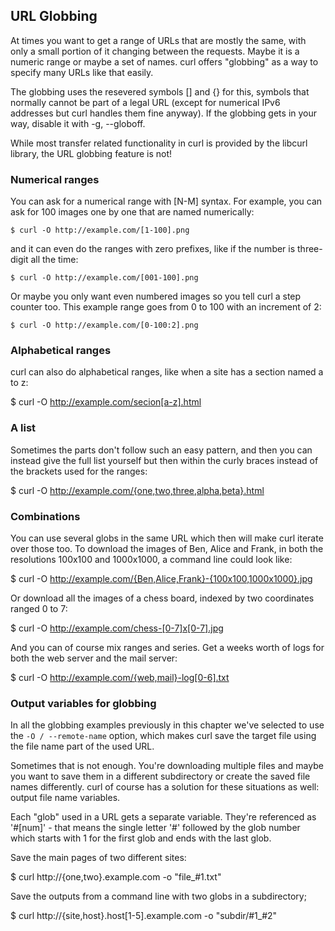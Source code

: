 ## URL Globbing

At times you want to get a range of URLs that are mostly the same, with only a
small portion of it changing between the requests. Maybe it is a numeric range
or maybe a set of names. curl offers "globbing" as a way to specify many URLs
like that easily.

The globbing uses the resevered symbols [] and {} for this, symbols that
normally cannot be part of a legal URL (except for numerical IPv6 addresses
but curl handles them fine anyway). If the globbing gets in your way, disable
it with -g, --globoff.

While most transfer related functionality in curl is provided by the libcurl
library, the URL globbing feature is not!

### Numerical ranges

You can ask for a numerical range with [N-M] syntax. For example, you can ask
for 100 images one by one that are named numerically:

    $ curl -O http://example.com/[1-100].png

and it can even do the ranges with zero prefixes, like if the number is
three-digit all the time:

    $ curl -O http://example.com/[001-100].png

Or maybe you only want even numbered images so you tell curl a step counter
too. This example range goes from 0 to 100 with an increment of 2:

    $ curl -O http://example.com/[0-100:2].png

### Alphabetical ranges

curl can also do alphabetical ranges, like when a site has a section named a
to z:

   $ curl -O http://example.com/secion[a-z].html

### A list

Sometimes the parts don't follow such an easy pattern, and then you can
instead give the full list yourself but then within the curly braces instead
of the brackets used for the ranges:

   $ curl -O http://example.com/{one,two,three,alpha,beta}.html

### Combinations

You can use several globs in the same URL which then will make curl iterate
over those too. To download the images of Ben, Alice and Frank, in both the
resolutions 100x100 and 1000x1000, a command line could look like:

   $ curl -O http://example.com/{Ben,Alice,Frank}-{100x100,1000x1000}.jpg

Or download all the images of a chess board, indexed by two coordinates ranged
0 to 7:

   $ curl -O http://example.com/chess-[0-7]x[0-7].jpg

And you can of course mix ranges and series. Get a weeks worth of logs for
both the web server and the mail server:

   $ curl -O http://example.com/{web,mail}-log[0-6].txt

### Output variables for globbing

In all the globbing examples previously in this chapter we've selected to use
the `-O / --remote-name` option, which makes curl save the target file using
the file name part of the used URL.

Sometimes that is not enough. You're downloading multiple files and maybe you
want to save them in a different subdirectory or create the saved file names
differently. curl of course has a solution for these situations as well:
output file name variables.

Each "glob" used in a URL gets a separate variable. They're referenced as
'#[num]' - that means the single letter '#' followed by the glob number which
starts with 1 for the first glob and ends with the last glob.

Save the main pages of two different sites:

   $ curl http://{one,two}.example.com -o "file_#1.txt"

Save the outputs from a command line with two globs in a subdirectory;

   $ curl http://{site,host}.host[1-5].example.com -o "subdir/#1_#2"
